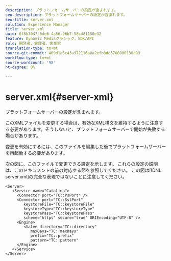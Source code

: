 ```yaml
---
description: プラットフォームサーバーの設定が含まれます。
seo-description: プラットフォームサーバーの設定が含まれます。
seo-title: server.xml
solution: Experience Manager
title: server.xml
uuid: 6f8b7047-6de6-4a56-96b7-58c481150e32
feature: Dynamic Mediaクラシック，SDK/API
role: 開発者、管理者、実業家
translation-type: tm+mt
source-git-commit: 469d1a5c43a972116a8a2efb0de5708800130a99
workflow-type: tm+mt
source-wordcount: '98'
ht-degree: 0%

---
```



# server.xml{#server-xml}

プラットフォームサーバーの設定が含まれます。

このXMLファイルを変更する場合は、有効なXML構文を維持するように注意する必要があります。そうしないと、プラットフォームサーバーで開始が失敗する場合があります。

変更を有効にするには、このファイルを編集した後でプラットフォームサーバーを再起動する必要があります。

次の図に、このファイルで変更できる設定を示します。 これらの設定の説明は、このドキュメントの前の対応する節を参照してください。 この図は[!DNL server.xml]の完全な表現ではないことに注意してください。

```
<Server>
   <Service name="Catalina">
     <Connector port="TC::PsPort" />
     <Connector port="TC::SslPort"
        keystoreFile="TC::keystoreFile"
        keystoreType="TC::keystoreType"
        keystorePass="TC::keystorePass" 
        scheme="https" secure="true" URIEncoding="UTF-8" />
     <Engine>
        <Valve directory="TC::directory" 
           maxDays="TC::maxDays" 
           prefix="TC::prefix" 
           pattern="TC::pattern" 
     </Engine>  
   </Service>
</Server>
```

